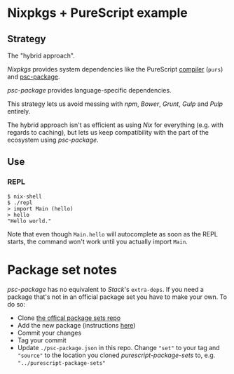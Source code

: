 # Nixpkgs + PureScript example

## Strategy

The "hybrid approach".

_Nixpkgs_ provides system dependencies like the PureScript [compiler](https://github.com/purescript/purescript) (`purs`) and [psc-package](https://github.com/purescript/psc-package).

_psc-package_ provides language-specific dependencies.

This strategy lets us avoid messing with _npm_, _Bower_, _Grunt_, _Gulp_ and _Pulp_ entirely.

The hybrid approach isn't as efficient as using _Nix_ for everything (e.g. with regards to caching), but lets us keep compatibility with the part of the ecosystem using _psc-package_.

## Use

### REPL

```
$ nix-shell
$ ./repl
> import Main (hello)
> hello
"Hello world."
```

Note that even though `Main.hello` will autocomplete as soon as the REPL starts, the command won't work until you actually import `Main`.

# Package set notes

_psc-package_ has no equivalent to _Stack_'s `extra-deps`. If you need a package that's not in an official package set you have to make your own. To do so:

+ Clone [the offical package sets repo](https://github.com/purescript/package-sets)
+ Add the new package (instructions [here](https://github.com/purescript/psc-package#add-a-package-to-the-package-set))
+ Commit your changes
+ Tag your commit
+ Update `./psc-package.json` in this repo. Change `"set"` to your tag and `"source"` to the location you cloned _purescript-package-sets_ to, e.g. `"../purescript-package-sets"`
